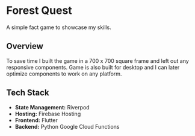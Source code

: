 # Forest Quest

A simple fact game to showcase my skills.

## Overview
To save time I built the game in a 700 x 700 square frame and left out any responsive components.
Game is also built for desktop and I can later optimize components to work on any platform.

## Tech Stack
- **State Management:** Riverpod
- **Hosting:** Firebase Hosting
- **Frontend:** Flutter
- **Backend:** Python Google Cloud Functions
